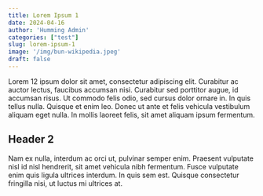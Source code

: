```yaml
---
title: Lorem Ipsum 1
date: 2024-04-16
author: 'Humming Admin'
categories: ["test"]
slug: lorem-ipsum-1
image: '/img/bun-wikipedia.jpeg'
draft: false
---
```

Lorem 12 ipsum dolor sit amet, consectetur adipiscing elit. Curabitur ac auctor lectus, faucibus accumsan nisi. 
Curabitur sed porttitor augue, id accumsan risus. Ut commodo felis odio, sed cursus dolor ornare in. In quis tellus nulla. Quisque et enim leo. Donec ut ante et felis vehicula vestibulum aliquam eget nulla. In mollis laoreet felis, sit amet aliquam ipsum fermentum. 

## Header 2

Nam ex nulla, interdum ac orci ut, pulvinar semper enim. Praesent vulputate nisl id nisl hendrerit, sit amet vehicula nibh fermentum. Fusce vulputate enim quis ligula ultrices interdum. In quis sem est. Quisque consectetur fringilla nisi, ut luctus mi ultrices at.